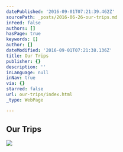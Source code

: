 ```yaml
---
datePublished: '2016-09-01T07:21:39.462Z'
sourcePath: _posts/2016-06-26-our-trips.md
inFeed: false
authors: []
hasPage: true
keywords: []
author: []
dateModified: '2016-09-01T07:21:38.136Z'
title: Our Trips
publisher: {}
description: ''
inLanguage: null
inNav: true
via: {}
starred: false
url: our-trips/index.html
_type: WebPage

---
```

## Our Trips
![](https://s3-us-west-2.amazonaws.com/the-grid-img/p/8bc4bb2c1381adac508a0e67be11b6f11937773e.jpg)
